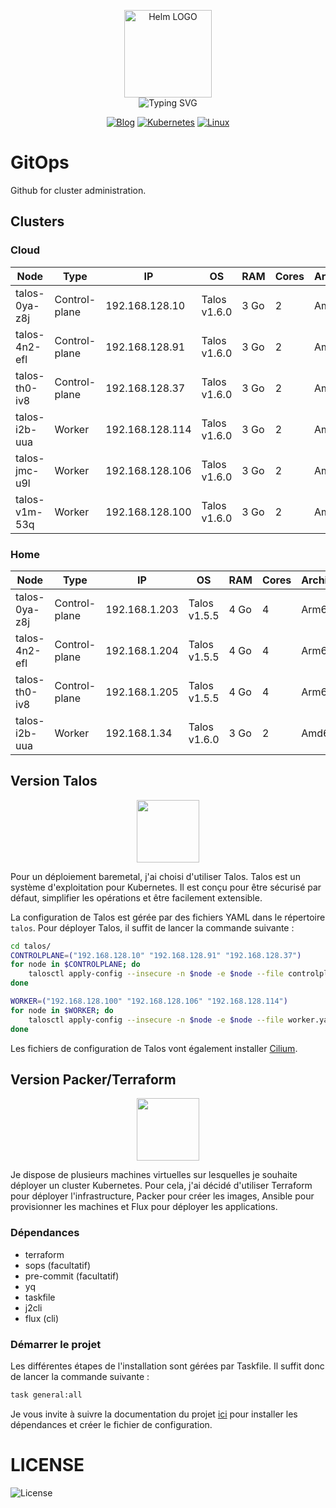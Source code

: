 <p align="center">
    <img src="https://avatars.githubusercontent.com/u/82603435?v=4" width="140px" alt="Helm LOGO"/>
    <br>
    <img src="http://readme-typing-svg.herokuapp.com?font=Fira+Code&pause=1000&center=true&width=435&lines=GitOps;D%C3%A9ploiement+Automatis%C3%A9+de+mon+Lab;Terraform%2C+k3s%2C+Packer" alt="Typing SVG" />
</p>

<div align="center">

  [![Blog](https://img.shields.io/badge/Blog-blue?style=for-the-badge&logo=buymeacoffee&logoColor=white)](https://une-tasse-de.cafe/)
  [![Kubernetes](https://img.shields.io/badge/Kubernetes-v1.28.3-blue?style=for-the-badge&logo=kubernetes&logoColor=white)](https://kubernetes.io/)
  [![Linux](https://img.shields.io/badge/Talos-v1.6.0-blue?style=for-the-badge&logo=linux&logoColor=white)](https://kubernetes.io/)

</div>

# GitOps

Github for cluster administration.

## Clusters

### Cloud

| Node          | Type          | IP              | OS           | RAM  | Cores | Architecture | Notes |
|---------------|---------------|-----------------|--------------|------|-------|--------------|-------|
| talos-0ya-z8j | Control-plane | 192.168.128.10  | Talos v1.6.0 | 3 Go | 2     | Amd64        |       |
| talos-4n2-efl | Control-plane | 192.168.128.91  | Talos v1.6.0 | 3 Go | 2     | Amd64        |       |
| talos-th0-iv8 | Control-plane | 192.168.128.37  | Talos v1.6.0 | 3 Go | 2     | Amd64        |       |
| talos-i2b-uua | Worker        | 192.168.128.114 | Talos v1.6.0 | 3 Go | 2     | Amd64        |       |
| talos-jmc-u9l | Worker        | 192.168.128.106 | Talos v1.6.0 | 3 Go | 2     | Amd64        |       |
| talos-v1m-53q | Worker        | 192.168.128.100 | Talos v1.6.0 | 3 Go | 2     | Amd64        |       |

### Home

| Node          | Type          | IP              | OS           | RAM  | Cores | Architecture | Notes |
|---------------|---------------|-----------------|--------------|------|-------|--------------|-------|
| talos-0ya-z8j | Control-plane | 192.168.1.203  | Talos v1.5.5 | 4 Go | 4     | Arm64        |       |
| talos-4n2-efl | Control-plane | 192.168.1.204  | Talos v1.5.5 | 4 Go | 4     | Arm64        |       |
| talos-th0-iv8 | Control-plane | 192.168.1.205  | Talos v1.5.5 | 4 Go | 4     | Arm64        |       |
| talos-i2b-uua | Worker        | 192.168.1.34   | Talos v1.6.0 | 3 Go | 2     | Amd64        |       |

## Version Talos

<p align="center">
    <img src="https://www.talos.dev/images/logo.svg" width="100px">
</p>

Pour un déploiement baremetal, j'ai choisi d'utiliser Talos. Talos est un système d'exploitation pour Kubernetes. Il est conçu pour être sécurisé par défaut, simplifier les opérations et être facilement extensible.

La configuration de Talos est gérée par des fichiers YAML dans le répertoire `talos`. Pour déployer Talos, il suffit de lancer la commande suivante :

```bash
cd talos/
CONTROLPLANE=("192.168.128.10" "192.168.128.91" "192.168.128.37")
for node in $CONTROLPLANE; do
    talosctl apply-config --insecure -n $node -e $node --file controlplane.yaml
done

WORKER=("192.168.128.100" "192.168.128.106" "192.168.128.114")
for node in $WORKER; do
    talosctl apply-config --insecure -n $node -e $node --file worker.yaml
done
```

Les fichiers de configuration de Talos vont également installer [Cilium](https://cilium.io).

## Version Packer/Terraform

<p align="center">
    <img src="https://www.datocms-assets.com/2885/1620155106-brandhcpackerverticalcolor.svg" width="100px">
</p>
Je dispose de plusieurs machines virtuelles sur lesquelles je souhaite déployer un cluster Kubernetes. Pour cela, j'ai décidé d'utiliser Terraform pour déployer l'infrastructure, Packer pour créer les images, Ansible pour provisionner les machines et Flux pour déployer les applications.

### Dépendances
- terraform
- sops (facultatif)
- pre-commit (facultatif)
- yq
- taskfile
- j2cli
- flux (cli)
    
### Démarrer le projet

Les différentes étapes de l'installation sont gérées par Taskfile. Il suffit donc de lancer la commande suivante :
```bash
task general:all
```

Je vous invite à suivre la documentation du projet [ici](https://qjoly.github.io/GitOps/) pour installer les dépendances et créer le fichier de configuration.

# LICENSE

![License](https://img.shields.io/github/license/QJoly/GitOps?style=for-the-badge)
